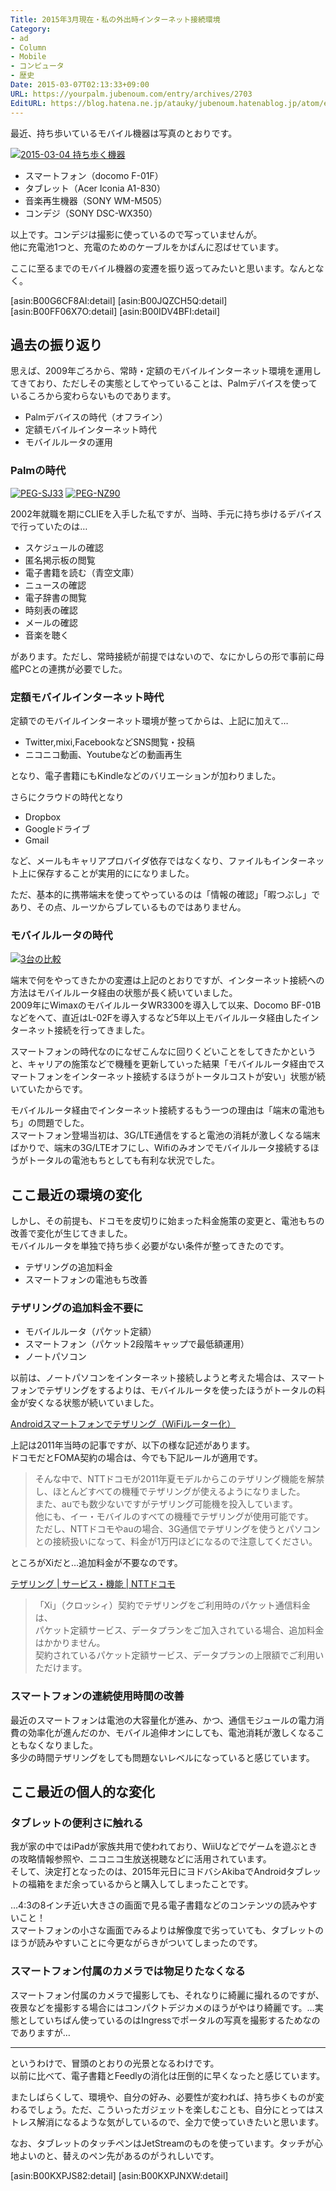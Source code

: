 ```yaml
---
Title: 2015年3月現在・私の外出時インターネット接続環境
Category:
- ad
- Column
- Mobile
- コンピュータ
- 歴史
Date: 2015-03-07T02:13:33+09:00
URL: https://yourpalm.jubenoum.com/entry/archives/2703
EditURL: https://blog.hatena.ne.jp/atauky/jubenoum.hatenablog.jp/atom/entry/6653458415120886537
---
```


<p>最近、持ち歩いているモバイル機器は写真のとおりです。</p>

<a class='flickr2tag-img' href='http://www.flickr.com/photo.gne?id=16547063960' title='2015-03-04 持ち歩く機器'><img src='https://farm9.staticflickr.com/8650/16547063960_66753f879a.jpg' alt='2015-03-04 持ち歩く機器'></a>

<ul>
<li>スマートフォン（docomo F-01F）</li><li>タブレット（Acer Iconia A1-830）</li><li>音楽再生機器（SONY WM-M505）</li><li>コンデジ（SONY DSC-WX350）</li></ul>
<p>以上です。コンデジは撮影に使っているので写っていませんが。<br>他に充電池1つと、充電のためのケーブルをかばんに忍ばせています。</p>
<p>ここに至るまでのモバイル機器の変遷を振り返ってみたいと思います。なんとなく。</p>

<!--more-->


[asin:B00G6CF8AI:detail]
[asin:B00JQZCH5Q:detail]
[asin:B00FF06X7O:detail]
[asin:B00IDV4BFI:detail]



<h2 id="過去の振り返り"><a name="過去の振り返り" href="#過去の振り返り"></a>過去の振り返り</h2>
<p>思えば、2009年ごろから、常時・定額のモバイルインターネット環境を運用してきており、ただしその実態としてやっていることは、Palmデバイスを使っているころから変わらないものであります。</p>
<ul>
<li>Palmデバイスの時代（オフライン）</li><li>定額モバイルインターネット時代</li><li>モバイルルータの運用</li></ul>
<h3 id="palmの時代"><a name="palmの時代" href="#palmの時代"></a>Palmの時代</h3>

<a class='flickr2tag-img' href='http://www.flickr.com/photo.gne?id=5280739436' title='PEG-SJ33'><img src='https://farm6.staticflickr.com/5167/5280739436_48ff0eb545.jpg' alt='PEG-SJ33'></a>
<a class='flickr2tag-img' href='http://www.flickr.com/photo.gne?id=5280134113' title='PEG-NZ90'><img src='https://farm6.staticflickr.com/5121/5280134113_65bfdc6413.jpg' alt='PEG-NZ90'></a>

<p>2002年就職を期にCLIEを入手した私ですが、当時、手元に持ち歩けるデバイスで行っていたのは…</p>
<ul>
<li>スケジュールの確認</li><li>匿名掲示板の閲覧</li><li>電子書籍を読む（青空文庫）</li><li>ニュースの確認</li><li>電子辞書の閲覧</li><li>時刻表の確認</li><li>メールの確認</li><li>音楽を聴く</li></ul>
<p>があります。ただし、常時接続が前提ではないので、なにかしらの形で事前に母艦PCとの連携が必要でした。</p>
<h3 id="定額モバイルインターネット時代"><a name="定額モバイルインターネット時代" href="#定額モバイルインターネット時代"></a>定額モバイルインターネット時代</h3>
<p>定額でのモバイルインターネット環境が整ってからは、上記に加えて…</p>
<ul>
<li>Twitter,mixi,FacebookなどSNS閲覧・投稿</li><li>ニコニコ動画、Youtubeなどの動画再生</li></ul>
<p>となり、電子書籍にもKindleなどのバリエーションが加わりました。</p>
<p>さらにクラウドの時代となり</p>
<ul>
<li>Dropbox</li><li>Googleドライブ</li><li>Gmail</li></ul>
<p>など、メールもキャリアプロバイダ依存ではなくなり、ファイルもインターネット上に保存することが実用的にになりました。</p>
<p>ただ、基本的に携帯端末を使ってやっているのは「情報の確認」「暇つぶし」であり、その点、ルーツからブレているものではありません。</p>

<h3 id="モバイルルータの時代"><a name="モバイルルータの時代" href="#モバイルルータの時代"></a>モバイルルータの時代</h3>

<a class='flickr2tag-img' href='http://www.flickr.com/photo.gne?id=7273800304' title='3台の比較'><img src='https://farm9.staticflickr.com/8009/7273800304_ce15775fba.jpg' alt='3台の比較'></a>


<p>端末で何をやってきたかの変遷は上記のとおりですが、インターネット接続への方法はモバイルルータ経由の状態が長く続いていました。<br>2009年にWimaxのモバイルルータWR3300を導入して以来、Docomo BF-01Bなどをへて、直近はL-02Fを導入するなど5年以上モバイルルータ経由したインターネット接続を行ってきました。</p>
<p>スマートフォンの時代なのになぜこんなに回りくどいことをしてきたかというと、キャリアの施策などで機種を更新していった結果「モバイルルータ経由でスマートフォンをインターネット接続するほうがトータルコストが安い」状態が続いていたからです。</p>
<p>モバイルルータ経由でインターネット接続するもう一つの理由は「端末の電池もち」の問題でした。<br>スマートフォン登場当初は、3G/LTE通信をすると電池の消耗が激しくなる端末ばかりで、端末の3G/LTEオフにし、Wifiのみオンでモバイルルータ接続するほうがトータルの電池もちとしても有利な状況でした。</p>
<h2 id="ここ最近の環境の変化"><a name="ここ最近の環境の変化" href="#ここ最近の環境の変化"></a>ここ最近の環境の変化</h2>
<p>しかし、その前提も、ドコモを皮切りに始まった料金施策の変更と、電池もちの改善で変化が生じてきました。<br>モバイルルータを単独で持ち歩く必要がない条件が整ってきたのです。</p>
<ul>
<li>テザリングの追加料金</li><li>スマートフォンの電池もち改善</li></ul>
<h3 id="テザリングの追加料金不要に"><a name="テザリングの追加料金不要に" href="#テザリングの追加料金不要に"></a>テザリングの追加料金不要に</h3>
<ul>
<li>モバイルルータ（パケット定額）</li><li>スマートフォン（パケット2段階キャップで最低額運用）</li><li>ノートパソコン</li></ul>
<p>以前は、ノートパソコンをインターネット接続しようと考えた場合は、スマートフォンでテザリングをするよりは、モバイルルータを使ったほうがトータルの料金が安くなる状態が続いていました。</p>
<p><a href="http://wzero3.iinaa.net/Android_tethering.html">Androidスマートフォンでテザリング（WiFiルーター化）</a></p>
<p>上記は2011年当時の記事ですが、以下の様な記述があります。<br>ドコモだとFOMA契約の場合は、今でも下記ルールが適用です。</p>
<blockquote>
<p>そんな中で、NTTドコモが2011年夏モデルからこのテザリング機能を解禁し、ほとんどすべての機種でテザリングが使えるようになりました。<br>また、auでも数少ないですがテザリング可能機を投入しています。<br>他にも、イー・モバイルのすべての機種でテザリングが使用可能です。<br>ただし、NTTドコモやauの場合、3G通信でテザリングを使うとパソコンとの接続扱いになって、料金が1万円ほどになるので注意してください。</p>
</blockquote>
<p>ところがXiだと…追加料金が不要なのです。</p>
<p><a href="https://www.nttdocomo.co.jp/service/func_tool/tethering/">テザリング | サービス・機能 | NTTドコモ</a></p>
<blockquote>
<p> 「Xi」（クロッシィ）契約でテザリングをご利用時のパケット通信料金は、<br>パケット定額サービス、データプランをご加入されている場合、追加料金はかかりません。<br>契約されているパケット定額サービス、データプランの上限額でご利用いただけます。</p>
</blockquote>
<h3 id="スマートフォンの連続使用時間の改善"><a name="スマートフォンの連続使用時間の改善" href="#スマートフォンの連続使用時間の改善"></a>スマートフォンの連続使用時間の改善</h3>
<p>最近のスマートフォンは電池の大容量化が進み、かつ、通信モジュールの電力消費の効率化が進んだのか、モバイル追伸オンにしても、電池消耗が激しくなることもなくなりました。<br>多少の時間テザリングをしても問題ないレベルになっていると感じています。</p>
<h2 id="ここ最近の個人的な変化"><a name="ここ最近の個人的な変化" href="#ここ最近の個人的な変化"></a>ここ最近の個人的な変化</h2>
<h3 id="タブレットの便利さに触れる"><a name="タブレットの便利さに触れる" href="#タブレットの便利さに触れる"></a>タブレットの便利さに触れる</h3>
<p>我が家の中ではiPadが家族共用で使われており、WiiUなどでゲームを遊ぶときの攻略情報参照や、ニコニコ生放送視聴などに活用されています。<br>そして、決定打となったのは、2015年元日にヨドバシAkibaでAndroidタブレットの福箱をまだ余っているからと購入してしまったことです。</p>
<p>…4:3の8インチ近い大きさの画面で見る電子書籍などのコンテンツの読みやすいこと！<br>スマートフォンの小さな画面でみるよりは解像度で劣っていても、タブレットのほうが読みやすいことに今更ながらきがついてしまったのです。</p>
<h3 id="スマートフォン付属のカメラでは物足りたなくなる"><a name="スマートフォン付属のカメラでは物足りたなくなる" href="#スマートフォン付属のカメラでは物足りたなくなる"></a>スマートフォン付属のカメラでは物足りたなくなる</h3>
<p>スマートフォン付属のカメラで撮影しても、それなりに綺麗に撮れるのですが、夜景などを撮影する場合にはコンパクトデジカメのほうがやはり綺麗です。…実態としていちばん使っているのはIngressでポータルの写真を撮影するためなのでありますが…</p>
<hr class="section">
<p>というわけで、冒頭のとおりの光景となるわけです。<br>以前に比べて、電子書籍とFeedlyの消化は圧倒的に早くなったと感じています。</p>
<p>またしばらくして、環境や、自分の好み、必要性が変われば、持ち歩くものが変わるでしょう。ただ、こういったガジェットを楽しむことも、自分にとってはストレス解消になるような気がしているので、全力で使っていきたいと思います。</p>

なお、タブレットのタッチペンはJetStreamのものを使っています。タッチが心地よいのと、替えのペン先があるのがうれしいです。

[asin:B00KXPJS82:detail]
[asin:B00KXPJNXW:detail]
